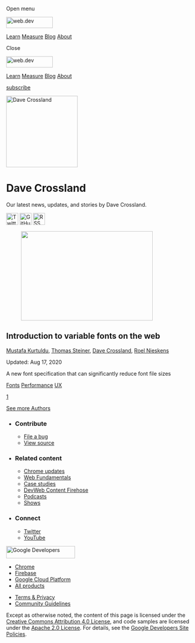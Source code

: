 <span class="w-tooltip w-tooltip--left">Open menu</span>

<a href="/" class="gc-analytics-event header-default__logo-link"><img src="/images/lockup.svg" alt="web.dev" class="header-default__logo" width="125" height="30" /></a>

<a href="/learn/" class="gc-analytics-event header-default__link">Learn</a> <a href="/measure/" class="gc-analytics-event header-default__link">Measure</a> <a href="/blog/" class="gc-analytics-event header-default__link">Blog</a> <a href="/about/" class="gc-analytics-event header-default__link">About</a>

<span class="w-tooltip">Close</span>

<a href="/" class="gc-analytics-event"><img src="/images/lockup.svg" alt="web.dev" class="drawer-default__logo" width="125" height="30" /></a>

<a href="/learn/" class="gc-analytics-event drawer-default__link">Learn</a> <a href="/measure/" class="gc-analytics-event drawer-default__link">Measure</a> <a href="/blog/" class="gc-analytics-event drawer-default__link">Blog</a> <a href="/about/" class="gc-analytics-event drawer-default__link">About</a>

<a href="/newsletter/" class="gc-analytics-event w-actions__fab w-actions__fab--subscribe"><span>subscribe</span></a>

<img src="https://web-dev.imgix.net/image/admin/Yw6cuEYfVm8eOqiRFtml.jpg?auto=format" alt="Dave Crossland" class="w-author-page__image" sizes="(min-width: 481px) 192px, 128px" srcset="https://web-dev.imgix.net/image/admin/Yw6cuEYfVm8eOqiRFtml.jpg?auto=format&amp;w=128 128w, https://web-dev.imgix.net/image/admin/Yw6cuEYfVm8eOqiRFtml.jpg?auto=format&amp;w=146 146w, https://web-dev.imgix.net/image/admin/Yw6cuEYfVm8eOqiRFtml.jpg?auto=format&amp;w=166 166w, https://web-dev.imgix.net/image/admin/Yw6cuEYfVm8eOqiRFtml.jpg?auto=format&amp;w=190 190w, https://web-dev.imgix.net/image/admin/Yw6cuEYfVm8eOqiRFtml.jpg?auto=format&amp;w=216 216w, https://web-dev.imgix.net/image/admin/Yw6cuEYfVm8eOqiRFtml.jpg?auto=format&amp;w=246 246w, https://web-dev.imgix.net/image/admin/Yw6cuEYfVm8eOqiRFtml.jpg?auto=format&amp;w=281 281w, https://web-dev.imgix.net/image/admin/Yw6cuEYfVm8eOqiRFtml.jpg?auto=format&amp;w=320 320w, https://web-dev.imgix.net/image/admin/Yw6cuEYfVm8eOqiRFtml.jpg?auto=format&amp;w=365 365w, https://web-dev.imgix.net/image/admin/Yw6cuEYfVm8eOqiRFtml.jpg?auto=format&amp;w=384 384w" width="192" height="192" />

Dave Crossland
==============

Our latest news, updates, and stories by Dave Crossland.

<a href="https://twitter.com/davelab6" class="w-author-page__link"><img src="/images/icons/twitter.svg" alt="Twitter" class="w-author-page__icon" width="32" height="32" /></a> <a href="https://github.com/davelab6" class="w-author-page__link"><img src="/images/icons/github.svg" alt="GitHub" class="w-author-page__icon" width="32" height="32" /></a> <a href="/authors/dcrossland/feed.xml" class="w-author-page__link"><img src="/images/icons/rss.svg" alt="RSS Feed" class="w-author-page__icon" width="32" height="32" /></a>

<a href="/variable-fonts/" class="w-card-base__link"></a>

<figure><img src="https://web-dev.imgix.net/image/admin/SHy7jOlEVPU1lsyfgvlG.jpg?auto=format&amp;fit=crop&amp;h=240&amp;w=354" class="w-card-base__image" sizes="(min-width: 354px) 354px, calc(100vw - 48px)" srcset="https://web-dev.imgix.net/image/admin/SHy7jOlEVPU1lsyfgvlG.jpg?fit=crop&amp;h=240&amp;w=354&amp;auto=format&amp;dpr=1&amp;q=75, https://web-dev.imgix.net/image/admin/SHy7jOlEVPU1lsyfgvlG.jpg?fit=crop&amp;h=240&amp;w=354&amp;auto=format&amp;dpr=2&amp;q=50 2x, https://web-dev.imgix.net/image/admin/SHy7jOlEVPU1lsyfgvlG.jpg?fit=crop&amp;h=240&amp;w=354&amp;auto=format&amp;dpr=3&amp;q=35 3x, https://web-dev.imgix.net/image/admin/SHy7jOlEVPU1lsyfgvlG.jpg?fit=crop&amp;h=240&amp;w=354&amp;auto=format&amp;dpr=4&amp;q=23 4x, https://web-dev.imgix.net/image/admin/SHy7jOlEVPU1lsyfgvlG.jpg?fit=crop&amp;h=240&amp;w=354&amp;auto=format&amp;dpr=5&amp;q=20 5x" width="354" height="240" /></figure>

<a href="/variable-fonts/" class="w-card-base__link"></a>

Introduction to variable fonts on the web
-----------------------------------------

<span class="w-author__name"><a href="/authors/mustafakurtuldu/" class="w-author__name-link">Mustafa Kurtuldu</a>, <a href="/authors/thomassteiner/" class="w-author__name-link">Thomas Steiner</a>, <a href="/authors/dcrossland/" class="w-author__name-link">Dave Crossland</a>, <a href="/authors/roeln/" class="w-author__name-link">Roel Nieskens</a></span>

Updated: Aug 17, 2020

<a href="/variable-fonts/" class="w-card-base__link"></a>

A new font specification that can significantly reduce font file sizes

<a href="/tags/fonts/" class="w-chip">Fonts</a> <a href="/tags/performance/" class="w-chip">Performance</a> <a href="/tags/ux/" class="w-chip">UX</a>

<a href="/authors/dcrossland/" class="w-pagination__link w-pagination__link--active">1</a>

<a href="/authors" class="w-button">See more Authors</a>

-   ### Contribute

    -   <a href="https://github.com/GoogleChrome/web.dev/issues/new?assignees=&amp;labels=bug&amp;template=bug_report.md&amp;title=" class="w-footer__linkbox-link">File a bug</a>
    -   <a href="https://github.com/googlechrome/web.dev" class="w-footer__linkbox-link">View source</a>

-   ### Related content

    -   <a href="https://blog.chromium.org/" class="w-footer__linkbox-link">Chrome updates</a>
    -   <a href="https://developers.google.com/web/" class="w-footer__linkbox-link">Web Fundamentals</a>
    -   <a href="https://developers.google.com/web/showcase/" class="w-footer__linkbox-link">Case studies</a>
    -   <a href="https://devwebfeed.appspot.com/" class="w-footer__linkbox-link">DevWeb Content Firehose</a>
    -   <a href="/podcasts/" class="w-footer__linkbox-link">Podcasts</a>
    -   <a href="/shows/" class="w-footer__linkbox-link">Shows</a>

-   ### Connect

    -   <a href="https://www.twitter.com/ChromiumDev" class="w-footer__linkbox-link">Twitter</a>
    -   <a href="https://www.youtube.com/user/ChromeDevelopers" class="w-footer__linkbox-link">YouTube</a>

<a href="https://developers.google.com/" class="w-footer__utility-logo-link"><img src="/images/lockup-color.png" alt="Google Developers" class="w-footer__utility-logo" width="185" height="33" /></a>

-   <a href="https://developer.chrome.com/" class="w-footer__utility-link">Chrome</a>
-   <a href="https://firebase.google.com/" class="w-footer__utility-link">Firebase</a>
-   <a href="https://cloud.google.com/" class="w-footer__utility-link">Google Cloud Platform</a>
-   <a href="https://developers.google.com/products" class="w-footer__utility-link">All products</a>

<!-- -->

-   <a href="https://policies.google.com/" class="w-footer__utility-link">Terms &amp; Privacy</a>
-   <a href="/community-guidelines/" class="w-footer__utility-link">Community Guidelines</a>

Except as otherwise noted, the content of this page is licensed under the [Creative Commons Attribution 4.0 License](https://creativecommons.org/licenses/by/4.0/), and code samples are licensed under the [Apache 2.0 License](https://www.apache.org/licenses/LICENSE-2.0). For details, see the [Google Developers Site Policies](https://developers.google.com/terms/site-policies).
